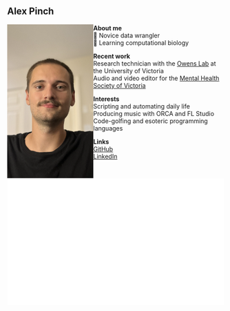 ## Alex Pinch  
<img align="left" src="https://raw.githubusercontent.com/alexpinch/alexpinch.github.io/gh-pages/images/me_2.png" width=200/>   
   
**About me**  
🤠 Novice data wrangler                                        
🌿 Learning computational biology   
  
**Recent work**  
Research technician with the [Owens Lab](https://owensgl.github.io/) at the University of Victoria  
Audio and video editor for the [Mental Health Society of Victoria](https://www.mhsvictoria.org/)  
  
**Interests**  
Scripting and automating daily life  
Producing music with ORCA and FL Studio  
Code-golfing and esoteric programming languages  
  
**Links**  
[GitHub](https://github.com/alexpinch)  
[LinkedIn](https://www.linkedin.com/in/alexpinch/)  
  
<img align="left" src="https://raw.githubusercontent.com/alexpinch/github-stats-transparent/output/generated/languages.svg"/> 
